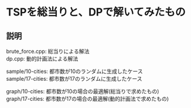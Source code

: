 # TSPを総当りと、DPで解いてみたもの

## 説明

brute_force.cpp: 総当りによる解法  
dp.cpp: 動的計画法による解法

sample/10-cities: 都市数が10のランダムに生成したケース  
sample/17-cities: 都市数が17のランダムに生成したケース

graph/10-cities: 都市数が10の場合の最適解(総当りで求めたもの)  
graph/17-cities: 都市数が17の場合の最適解(動的計画法で求めたもの)
